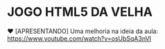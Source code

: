 # JOGO HTML5 DA VELHA

♥ [APRESENTANDO]
Uma melhoria na ideia da aula: https://www.youtube.com/watch?v=osUbSqA3nVI

